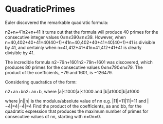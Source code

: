 # QuadraticPrimes

Euler discovered the remarkable quadratic formula:

n2+n+41n2+n+41
It turns out that the formula will produce 40 primes for the consecutive integer values 0≤n≤390≤n≤39. However, when n=40,402+40+41=40(40+1)+41n=40,402+40+41=40(40+1)+41 is divisible by 41, and certainly when n=41,412+41+41n=41,412+41+41 is clearly divisible by 41.

The incredible formula n2−79n+1601n2−79n+1601 was discovered, which produces 80 primes for the consecutive values 0≤n≤790≤n≤79. The product of the coefficients, −79 and 1601, is −126479.

Considering quadratics of the form:

n2+an+bn2+an+b, where |a|<1000|a|<1000 and |b|≤1000|b|≤1000

where |n||n| is the modulus/absolute value of nn
e.g. |11|=11|11|=11 and |−4|=4|−4|=4
Find the product of the coefficients, aa and bb, for the quadratic expression that produces the maximum number of primes for consecutive values of nn, starting with n=0n=0.

